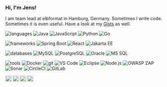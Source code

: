 ### Hi, I'm Jens!

I am team lead at elbformat in Hamburg, Germany. Sometimes I write code. Sometimes it is even useful. Have a look at my [Gists](https://gist.github.com/datengaertnerei) as well.

![languages](https://img.shields.io/badge/-languages-lightgrey?style=flat-square)
![Java](https://img.shields.io/badge/-Java-lightgrey?logo=Java)
![JavaScript](https://img.shields.io/badge/-JavaScript-lightgrey?logo=JavaScript)
![Python](https://img.shields.io/badge/-Python-lightgrey?logo=Python)
![Go](https://img.shields.io/badge/-Go-lightgrey?logo=Go)

![frameworks](https://img.shields.io/badge/-frameworks-lightgrey?style=flat-square)
![Spring Boot](https://img.shields.io/badge/-Spring%20Boot-lightgrey?logo=Spring%20Boot)
![React](https://img.shields.io/badge/-React-lightgrey?logo=React)
![Jakarta EE](https://img.shields.io/badge/-Jakarta%20EE-lightgrey)

![databases](https://img.shields.io/badge/-databases-lightgrey?style=flat-square)
![MySQL](https://img.shields.io/badge/-MySQL-lightgrey?logo=MySQL)
![PostgreSQL](https://img.shields.io/badge/-PostgreSQL-lightgrey?logo=PostgreSQL)
![Oracle](https://img.shields.io/badge/-Oracle-lightgrey?logo=Oracle)
![MS SQL](https://img.shields.io/badge/-MS%20SQL-lightgrey?logo=Microsoft%20SQL%20Server)

![tools](https://img.shields.io/badge/-tools-lightgrey?style=flat-square)
![Docker](https://img.shields.io/badge/-Docker-lightgrey?logo=Docker)
![git](https://img.shields.io/badge/-git-lightgrey?logo=git)
![VS Code](https://img.shields.io/badge/-VS%20Code-lightgrey?logo=Visual%20Studio%20Code)
![Eclipse](https://img.shields.io/badge/-Eclipse-lightgrey?logo=Eclipse)
![Node.js](https://img.shields.io/badge/-Node.js-lightgrey?logo=Node.js)
![OWASP ZAP](https://img.shields.io/badge/-OWASP%20ZAP-lightgrey?logo=OWASP)
![Sonar](https://img.shields.io/badge/-Sonar-lightgrey?logo=SonarQube)
![CircleCI](https://img.shields.io/badge/-CircleCI-lightgrey?logo=CircleCI)
![GitLab](https://img.shields.io/badge/-GitLab-lightgrey?logo=GitLab)

<a href="https://twitter.com/datengaertner">
  <img align="left" alt="Twitter" width="20px" src="https://cdn.jsdelivr.net/npm/simple-icons@v3/icons/twitter.svg" />
</a>
<a href="https://linkedin.com/in/jensdibbern">
  <img align="left" alt="LinkedIn" width="20px" src="https://cdn.jsdelivr.net/npm/simple-icons@v3/icons/linkedin.svg" />
</a>
<a href="https://www.xing.com/profile/Jens_Dibbern">
  <img align="left" alt="Xing" width="20px" src="https://cdn.jsdelivr.net/npm/simple-icons@v3/icons/xing.svg" />
</a>
<a href="https://stackoverflow.com/users/10937788/jens-dibbern">
  <img align="left" alt="StackOverflow" width="20px" src="https://cdn.jsdelivr.net/npm/simple-icons@v3/icons/stackoverflow.svg" />
</a>

